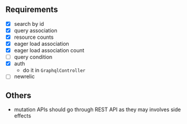 ## Requirements

- [x] search by id
- [x] query association
- [x] resource counts
- [x] eager load association
- [x] eager load association count
- [ ] query condition
- [x] auth
  - do it in `GraphqlController`
- [ ] newrelic

## Others

- mutation APIs should go through REST API as they may involves side effects
